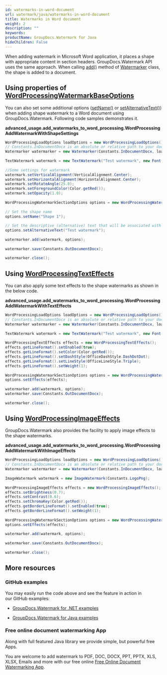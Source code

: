 ```yaml
---
id: watermarks-in-word-document
url: watermark/java/watermarks-in-word-document
title: Watermarks in Word document
weight: 2
description: ""
keywords: 
productName: GroupDocs.Watermark for Java
hideChildren: False
---
```

When adding watermark in Microsoft Word application, it places a shape with appropriate content in section headers. GroupDocs.Watermark API uses the same approach. When calling [add()](https://apireference.groupdocs.com/watermark/java/com.groupdocs.watermark/Watermarker#add(com.groupdocs.watermark.Watermark)) method of [Watermarker](https://apireference.groupdocs.com/watermark/java/com.groupdocs.watermark/Watermarker) class, the shape is added to a document.

## Using properties of [WordProcessingWatermarkBaseOptions](https://apireference.groupdocs.com/watermark/java/com.groupdocs.watermark.options/WordProcessingWatermarkBaseOptions)

You can also set some additional options ([setName()](https://apireference.groupdocs.com/watermark/java/com.groupdocs.watermark.options/WordProcessingWatermarkBaseOptions#setName(java.lang.String)) or [setAlternativeText()](https://apireference.groupdocs.com/watermark/java/com.groupdocs.watermark.options/WordProcessingWatermarkBaseOptions#setAlternativeText(java.lang.String))) when adding shape watermark to a Word document using GroupDocs.Watermark. Following code samples demonstrates it.

**advanced\_usage.add\_watermarks\_to\_word\_processing.WordProcessingAddWatermarkWithShapeSettings**

```csharp
WordProcessingLoadOptions loadOptions = new WordProcessingLoadOptions();                                   
// Constants.InDocumentDocx is an absolute or relative path to your document. Ex: "C:\\Docs\\document.docx"
Watermarker watermarker = new Watermarker(Constants.InDocumentDocx, loadOptions);                          
                                                                                                           
TextWatermark watermark = new TextWatermark("Test watermark", new Font("Arial", 19));                      
                                                                                                           
//Some settings for watermark                                                                              
watermark.setVerticalAlignment(VerticalAlignment.Center);                                                  
watermark.setHorizontalAlignment(HorizontalAlignment.Center);                                              
watermark.setRotateAngle(25.0);                                                                            
watermark.setForegroundColor(Color.getRed());                                                              
watermark.setOpacity(1.0);                                                                                 
                                                                                                           
WordProcessingWatermarkSectionOptions options = new WordProcessingWatermarkSectionOptions();               
                                                                                                           
// Set the shape name                                                                                      
options.setName("Shape 1");                                                                                
                                                                                                           
// Set the descriptive (alternative) text that will be associated with the shape                           
options.setAlternativeText("Test watermark");                                                              
                                                                                                           
watermarker.add(watermark, options);                                                                       
                                                                                                           
watermarker.save(Constants.OutDocumentDocx);                                                               
                                                                                                           
watermarker.close();                                                                                       
```

## Using [WordProcessingTextEffects](https://apireference.groupdocs.com/watermark/java/com.groupdocs.watermark.options/WordProcessingTextEffects)

You can also apply some text effects to the shape watermarks as shown in the below code.

**advanced\_usage.add\_watermarks\_to\_word\_processing.WordProcessingAddWatermarkWithTextEffects**

```csharp
WordProcessingLoadOptions loadOptions = new WordProcessingLoadOptions();                                   
// Constants.InDocumentDocx is an absolute or relative path to your document. Ex: "C:\\Docs\\document.docx"
Watermarker watermarker = new Watermarker(Constants.InDocumentDocx, loadOptions);                          
                                                                                                           
TextWatermark watermark = new TextWatermark("Test watermark", new Font("Arial", 19));                      
                                                                                                           
WordProcessingTextEffects effects = new WordProcessingTextEffects();                                       
effects.getLineFormat().setEnabled(true);                                                                  
effects.getLineFormat().setColor(Color.getRed());                                                          
effects.getLineFormat().setDashStyle(OfficeDashStyle.DashDotDot);                                          
effects.getLineFormat().setLineStyle(OfficeLineStyle.Triple);                                              
effects.getLineFormat().setWeight(1);                                                                      
                                                                                                           
WordProcessingWatermarkSectionOptions options = new WordProcessingWatermarkSectionOptions();               
options.setEffects(effects);                                                                               
                                                                                                           
watermarker.add(watermark, options);                                                                       
watermarker.save(Constants.OutDocumentDocx);                                                               
                                                                                                           
watermarker.close();                                                                                       
```

## Using [WordProcessingImageEffects](https://apireference.groupdocs.com/watermark/java/com.groupdocs.watermark.options/WordProcessingImageEffects)

GroupDocs.Watermark also provides the facility to apply image effects to the shape watermarks.

**advanced\_usage.add\_watermarks\_to\_word\_processing.WordProcessingAddWatermarkWithImageEffects**

```csharp
WordProcessingLoadOptions loadOptions = new WordProcessingLoadOptions();                                   
// Constants.InDocumentDocx is an absolute or relative path to your document. Ex: "C:\\Docs\\document.docx"
Watermarker watermarker = new Watermarker(Constants.InDocumentDocx, loadOptions);                          
                                                                                                           
ImageWatermark watermark = new ImageWatermark(Constants.LogoPng);                                          
                                                                                                           
WordProcessingImageEffects effects = new WordProcessingImageEffects();                                     
effects.setBrightness(0.7);                                                                                
effects.setContrast(0.6);                                                                                  
effects.setChromaKey(Color.getRed());                                                                      
effects.getBorderLineFormat().setEnabled(true);                                                            
effects.getBorderLineFormat().setWeight(1);                                                                
                                                                                                           
WordProcessingWatermarkSectionOptions options = new WordProcessingWatermarkSectionOptions();               
options.setEffects(effects);                                                                               
                                                                                                           
watermarker.add(watermark, options);                                                                       
                                                                                                           
watermarker.save(Constants.OutDocumentDocx);                                                               
                                                                                                           
watermarker.close();                                                                                       
```

## More resources

### GitHub examples

You may easily run the code above and see the feature in action in our GitHub examples:

*   [GroupDocs.Watermark for .NET examples](https://github.com/groupdocs-watermark/GroupDocs.Watermark-for-.NET)
    
*   [GroupDocs.Watermark for Java examples](https://github.com/groupdocs-watermark/GroupDocs.Watermark-for-Java)
    

### Free online document watermarking App

Along with full featured Java library we provide simple, but powerful free Apps.

You are welcome to add watermark to PDF, DOC, DOCX, PPT, PPTX, XLS, XLSX, Emails and more with our free online [Free Online Document Watermarking App](https://products.groupdocs.app/watermark).
